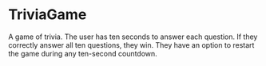 # TriviaGame
A game of trivia. 
The user has ten seconds to answer each question. 
If they correctly answer all ten questions, they win. 
They have an option to restart the game during any ten-second countdown.

